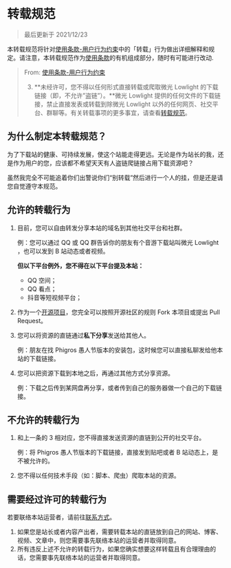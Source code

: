 # 转载规范

> 最后更新于 2021/12/23

本转载规范将针对[使用条款-用户行为约束](tos)中的「转载」行为做出详细解释和规定。请注意，本转载规范作为[使用条款](tos)的有机组成部分，随时有可能进行改动.

> From: [使用条款-用户行为约束](tos)
>
> 3. **未经许可，您不得以任何形式直接转载或爬取微光 Lowlight 的下载链接（即，不允许”盗链”）。**微光 Lowlight 提供的任何文件的下载链接，禁止直接发表或转载到除微光 Lowlight 以外的任何网页、社交平台、群聊等。有关转载事项的更多事宜，请查看[转载规范](repost)。

## 为什么制定本转载规范？

为了下载站的健康、可持续发展，使这个站能走得更远。无论是作为站长的我，还是作为用户的您，应该都不希望天天有人盗链爬链接占用下载资源吧？

虽然我完全不可能追着你们出警说你们“别转载”然后进行一个人的挂，但是还是请您自觉遵守本规范。

## 允许的转载行为

1. 目前，您可以自由转发分享本站的域名到其他社交平台和社群。

   例：您可以通过 QQ 或 QQ 群告诉你的朋友有个音游下载站叫微光 Lowlight ，也可以发到 B 站动态或者视频。

   **但以下平台例外，您不得在以下平台提及本站：**

   - QQ 空间；
   - QQ 看点；
   - 抖音等短视频平台；

2. 作为一个[开源项目](https://github.com/Lytsu/lowlight)，您完全可以按照开源社区的规则 Fork 本项目或提出 Pull Request。

3. 您可以将资源的直链通过**私下分享**发送给其他人。

   例：朋友在找 Phigros 愚人节版本的安装包，这时候您可以直接私聊发给他本站的下载链接。

4. 您可以把资源下载到本地之后，再通过其他方式分享资源。

   例：下载之后传到某网盘再分享，或者传到自己的服务器做一个自己的下载链接。

## 不允许的转载行为

1. 和上一条的 3 相对应，您不得直接发送资源的直链到公开的社交平台。

   例：将 Phigros 愚人节版本的下载链接，直接发到贴吧或者 B 站动态上，是不被允许的。

2. 您不得以任何技术手段（如：脚本、爬虫）爬取本站的资源。

## 需要经过许可的转载行为

若要联络本站运营者，请前往[联系方式](../info/about)。

1. 如果您是站长或者内容产出者，需要转载本站的直链放到自己的网站、博客、视频、文章中，则您需要事先联络本站的运营者并取得同意。
2. 所有违反上述不允许的转载行为，如果您确实想要这样转载且有合理理由的话，您需要事先联络本站的运营者并取得同意。
